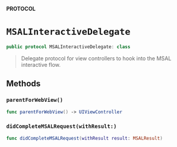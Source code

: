 **PROTOCOL**

# `MSALInteractiveDelegate`

```swift
public protocol MSALInteractiveDelegate: class
```

> Delegate protocol for view controllers to hook into the MSAL interactive flow.

## Methods
### `parentForWebView()`

```swift
func parentForWebView() -> UIViewController
```

### `didCompleteMSALRequest(withResult:)`

```swift
func didCompleteMSALRequest(withResult result: MSALResult)
```
